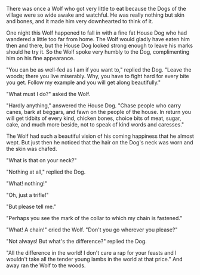 There was once a Wolf who got very little to eat because the Dogs
of the village were so wide awake and watchful. He was really
nothing but skin and bones, and it made him very downhearted to
think of it.

One night this Wolf happened to fall in with a fine fat House Dog
who had wandered a little too far from home. The Wolf would
gladly have eaten him then and there, but the House Dog looked
strong enough to leave his marks should he try it. So the Wolf
spoke very humbly to the Dog, complimenting him on his fine
appearance.

"You can be as well-fed as I am if you want to," replied the Dog.
"Leave the woods; there you live miserably. Why, you have to
fight hard for every bite you get. Follow my example and you will
get along beautifully."

"What must I do?" asked the Wolf.

"Hardly anything," answered the House Dog. "Chase people who
carry canes, bark at beggars, and fawn on the people of the
house. In return you will get tidbits of every kind, chicken
bones, choice bits of meat, sugar, cake, and much more beside,
not to speak of kind words and caresses."

The Wolf had such a beautiful vision of his coming happiness that
he almost wept. But just then he noticed that the hair on the
Dog's neck was worn and the skin was chafed.

"What is that on your neck?"

"Nothing at all," replied the Dog.

"What! nothing!"

"Oh, just a trifle!"

"But please tell me."

"Perhaps you see the mark of the collar to which my chain is
fastened."

"What! A chain!" cried the Wolf. "Don't you go wherever you
please?"

"Not always! But what's the difference?" replied the Dog.

"All the difference in the world! I don't care a rap for your
feasts and I wouldn't take all the tender young lambs in the
world at that price." And away ran the Wolf to the woods.
